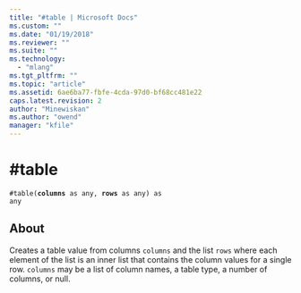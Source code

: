 ```yaml
---
title: "#table | Microsoft Docs"
ms.custom: ""
ms.date: "01/19/2018"
ms.reviewer: ""
ms.suite: ""
ms.technology: 
  - "mlang"
ms.tgt_pltfrm: ""
ms.topic: "article"
ms.assetid: 6ae6ba77-fbfe-4cda-97d0-bf68cc481e22
caps.latest.revision: 2
author: "Minewiskan"
ms.author: "owend"
manager: "kfile"
---
```

# #table
<code>#table(<b>columns</b> as any, <b>rows</b> as any) as any</code>

## About
Creates a table value from columns <code>columns</code> and the list <code>rows</code> where each element of the list is an inner list that contains the column values for a single row. <code>columns</code> may be a list of column names, a table type, a number of columns, or null.

  
